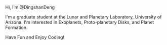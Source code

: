 Hi, I’m @DingshanDeng

I'm a graduate student at the Lunar and Planetary Laboratory, University of Arizona.
I'm interested in Exoplanets, Proto-planetary Disks, and Planet Formation.

Have Fun and Enjoy Coding!

<!---
DingshanDeng/DingshanDeng is a ✨ special ✨ repository because its `README.md` (this file) appears on your GitHub profile.
You can click the Preview link to take a look at your changes.
--->
